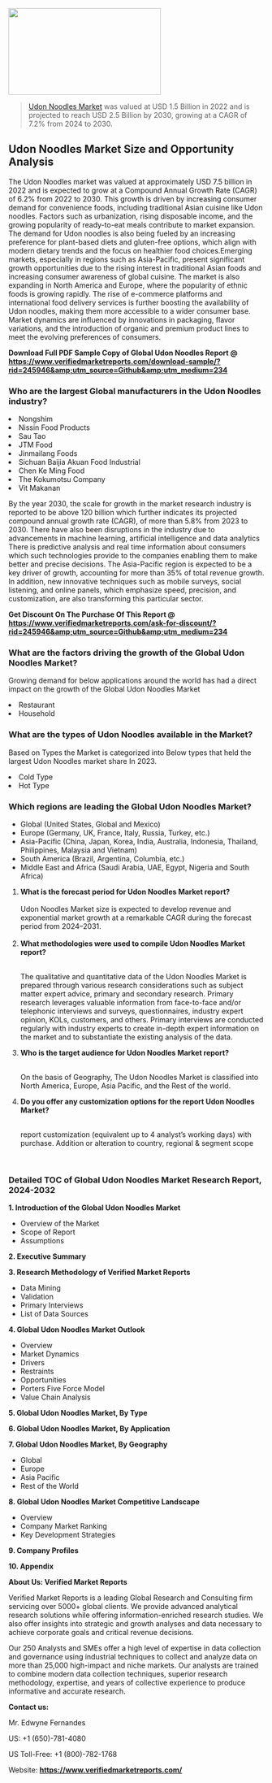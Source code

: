 <img src="https://ffe5etoiles.com/wp-content/uploads/2024/12/MST1-300x171.png" alt="" width="300" height="171" class="alignnone size-medium wp-image-20088" /><blockquote><p><p><a href="https://www.verifiedmarketreports.com/download-sample/?rid=245946&utm_source=Github&utm_medium=234" target="_blank">Udon Noodles Market</a> was valued at USD 1.5 Billion in 2022 and is projected to reach USD 2.5 Billion by 2030, growing at a CAGR of 7.2% from 2024 to 2030.</p></blockquote><p><h2>Udon Noodles Market Size and Opportunity Analysis</h2>The Udon Noodles market was valued at approximately USD 7.5 billion in 2022 and is expected to grow at a Compound Annual Growth Rate (CAGR) of 6.2% from 2022 to 2030. This growth is driven by increasing consumer demand for convenience foods, including traditional Asian cuisine like Udon noodles. Factors such as urbanization, rising disposable income, and the growing popularity of ready-to-eat meals contribute to market expansion. The demand for Udon noodles is also being fueled by an increasing preference for plant-based diets and gluten-free options, which align with modern dietary trends and the focus on healthier food choices.Emerging markets, especially in regions such as Asia-Pacific, present significant growth opportunities due to the rising interest in traditional Asian foods and increasing consumer awareness of global cuisine. The market is also expanding in North America and Europe, where the popularity of ethnic foods is growing rapidly. The rise of e-commerce platforms and international food delivery services is further boosting the availability of Udon noodles, making them more accessible to a wider consumer base. Market dynamics are influenced by innovations in packaging, flavor variations, and the introduction of organic and premium product lines to meet the evolving preferences of consumers.</p><p class=""><strong>Download Full PDF Sample Copy of Global Udon Noodles Report @ <a href="https://www.verifiedmarketreports.com/download-sample/?rid=245946&amp;utm_source=Github&amp;utm_medium=234" target="_blank">https://www.verifiedmarketreports.com/download-sample/?rid=245946&amp;utm_source=Github&amp;utm_medium=234</a></strong></p><h3 id="" class="">Who are the largest Global manufacturers in the Udon Noodles industry?</h3><p><li>Nongshim</li><li> Nissin Food Products</li><li> Sau Tao</li><li> JTM Food</li><li> Jinmailang Foods</li><li> Sichuan Baijia Akuan Food Industrial</li><li> Chen Ke Ming Food</li><li> The Kokumotsu Company</li><li> Vit Makanan</li></p><div class=""><div class="" dir="" data-message-author-role="" data-message-id="" data-message-model-slug=""><div class=""><div class=""><div class=""><div class="" dir="" data-message-author-role="" data-message-id="" data-message-model-slug=""><div class=""><div class=""><p>By the year 2030, the scale for growth in the market research industry is reported to be above 120 billion which further indicates its projected compound annual growth rate (CAGR), of more than 5.8% from 2023 to 2030. There have also been disruptions in the industry due to advancements in machine learning, artificial intelligence and data analytics There is predictive analysis and real time information about consumers which such technologies provide to the companies enabling them to make better and precise decisions. The Asia-Pacific region is expected to be a key driver of growth, accounting for more than 35% of total revenue growth. In addition, new innovative techniques such as mobile surveys, social listening, and online panels, which emphasize speed, precision, and customization, are also transforming this particular sector.</p><p><strong>Get Discount On The Purchase Of This Report @&nbsp; <a href="https://www.verifiedmarketreports.com/ask-for-discount/?rid=245946&amp;utm_source=Github&amp;utm_medium=234" target="_blank">https://www.verifiedmarketreports.com/ask-for-discount/?rid=245946&amp;utm_source=Github&amp;utm_medium=234</a></strong></p></div></div></div></div></div></div></div></div><h3 id="" class="">What are the factors driving the growth of the Global Udon Noodles Market?</h3><p id="" class="">Growing demand for below applications around the world has had a direct impact on the growth of the Global Udon Noodles Market</p><p id="" class=""><li>Restaurant</li><li> Household</li></p><h3 id="" class="">What are the types of Udon Noodles available in the Market?</h3><p id="" class="">Based on Types the Market is categorized into Below types that held the largest Udon Noodles market share In 2023.</p><p id="" class=""><li>Cold Type</li><li> Hot Type</li></p><h3 id="" class="">Which regions are leading the Global Udon Noodles Market?</h3><ul><li>Global (United States, Global and Mexico)</li><li>Europe (Germany, UK, France, Italy, Russia, Turkey, etc.)</li><li>Asia-Pacific (China, Japan, Korea, India, Australia, Indonesia, Thailand, Philippines, Malaysia and Vietnam)</li><li>South America (Brazil, Argentina, Columbia, etc.)</li><li>Middle East and Africa (Saudi Arabia, UAE, Egypt, Nigeria and South Africa)</li></ul><p><ol><li><strong>What is the forecast period for Udon Noodles Market report?<br /></strong><br /><span data-sheets-root="1" data-sheets-value="{&quot;1&quot;:2,&quot;2&quot;:&quot;XXXX size is expected to develop revenue and exponential market growth at a remarkable CAGR during the forecast period from 2024&ndash;2030.&quot;}" data-sheets-userformat="{&quot;2&quot;:12674,&quot;4&quot;:{&quot;1&quot;:2,&quot;2&quot;:16776960},&quot;10&quot;:2,&quot;11&quot;:0,&quot;15&quot;:&quot;Arial&quot;,&quot;16&quot;:12}">Udon Noodles Market size is expected to develop revenue and exponential market growth at a remarkable CAGR during the forecast period from 2024&ndash;2031.</span><br /><br /></li><li><strong>What methodologies were used to compile Udon Noodles Market report?<br /><br /></strong><p>The qualitative and quantitative data of the&nbsp;Udon Noodles Market is prepared through various research considerations such as subject matter expert advice, primary and secondary research. Primary research leverages valuable information from face-to-face and/or telephonic interviews and surveys, questionnaires, industry expert opinion, KOLs, customers, and others. Primary interviews are conducted regularly with industry experts to create in-depth expert information on the market and to substantiate the existing analysis of the data.&nbsp;</p></li><li><strong>Who is the target audience for Udon Noodles Market report?<br /><br /></strong><p>On the basis of Geography, The&nbsp;Udon Noodles Market is classified into North America, Europe, Asia Pacific, and the Rest of the world.</p></li><li><strong>Do you offer any customization options for the report Udon Noodles Market?<br /><br /></strong><p>report customization (equivalent up to 4 analyst&rsquo;s working days) with purchase. Addition or alteration to country, regional &amp; segment scope</p><p>&nbsp;</p></li></ol></p><h3 id="" class="">Detailed TOC of Global Udon Noodles Market Research Report, 2024-2032</h3><p id="" class=""><strong>1. Introduction of the Global Udon Noodles Market</strong></p><ul><li>Overview of the Market</li><li>Scope of Report</li><li>Assumptions</li></ul><p id="" class=""><strong>2. Executive Summary</strong></p><p id="" class=""><strong>3. Research Methodology of&nbsp;Verified Market Reports</strong></p><ul><li>Data Mining</li><li>Validation</li><li>Primary Interviews</li><li>List of Data Sources</li></ul><p id="" class=""><strong>4. Global Udon Noodles Market Outlook</strong></p><ul><li>Overview</li><li>Market Dynamics</li><li>Drivers</li><li>Restraints</li><li>Opportunities</li><li>Porters Five Force Model</li><li>Value Chain Analysis</li></ul><p id="" class=""><strong>5. Global Udon Noodles Market, By&nbsp;Type</strong></p><p id="" class=""><strong>6. Global Udon Noodles Market, By Application</strong></p><p id="" class=""><strong>7. Global Udon Noodles Market, By Geography</strong></p><ul><li>Global</li><li>Europe</li><li>Asia Pacific</li><li>Rest of the World</li></ul><p id="" class=""><strong>8. Global Udon Noodles Market Competitive Landscape</strong></p><ul><li>Overview</li><li>Company Market Ranking</li><li>Key Development Strategies</li></ul><p id="" class=""><strong>9. Company Profiles</strong></p><p id="" class=""><strong>10. Appendix</strong></p><p id="" class=""><strong>About Us: Verified Market Reports</strong></p><p id="" class="">Verified Market Reports is a leading Global Research and Consulting firm servicing over 5000+ global clients. We provide advanced analytical research solutions while offering information-enriched research studies. We also offer insights into strategic and growth analyses and data necessary to achieve corporate goals and critical revenue decisions.</p><p id="" class="">Our 250 Analysts and SMEs offer a high level of expertise in data collection and governance using industrial techniques to collect and analyze data on more than 25,000 high-impact and niche markets. Our analysts are trained to combine modern data collection techniques, superior research methodology, expertise, and years of collective experience to produce informative and accurate research.</p><p id="" class=""><strong>Contact us:</strong></p><p id="" class="">Mr. Edwyne Fernandes</p><p id="" class="">US: +1 (650)-781-4080</p><p id="" class="">US Toll-Free: +1 (800)-782-1768</p><p id="" class="">Website: <a target="" data-test-app-aware-link=""><strong>https://www.verifiedmarketreports.com/</strong></a></p>
